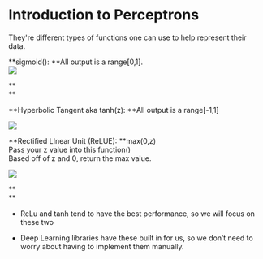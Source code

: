 # Introduction to Perceptrons

They're different types of functions one can use to help represent their data.

**sigmoid\(\): **All output is a range\[0,1\].  
![](https://lh5.googleusercontent.com/qu0hRWOsK4Ni2edDUI9hA3H92qTMgM_jc9ljlRuTo-XYmRyXtkpbKOHuQwqGebF44u2793AHMSjkb6xnLscKgBT7_g4Xxy-Ix5hrA9e6wyg7cb-_D6mq2hyaalR1GtYoiFO6TmxB)

**    
**

**Hyperbolic Tangent aka tanh\(z\): **All output is a range\[-1,1\]

![](https://lh6.googleusercontent.com/yhy1MEvaHE5YXL3qxMc0d7jP2ifVjMd7y8zLRYw94S3SnzlfLip262p7C1JHgUXyGr37xNWd-2bMha4FZ9dblhai17MbtC6Ixcpz7gmPahL_5zc7_iFfjv4h8HtqRTjR_KxGqReK)

**Rectified LInear Unit \(ReLUE\): **max\(0,z\)  
Pass your z value into this function\(\)  
Based off of z and 0, return the max value.

![](https://lh6.googleusercontent.com/lE9vM2vtsg5AtKgOYfmjxd3iiQE45ePy4OrY57DOgymWEKN56I_w_TAiGAdpcU6PhCZlu5hnGcxOwHjJbgaZclmLBBJWqkGZEPMXixz-xX8QDJU0cxdqq74FdU7o-q_LW9azGSTK)

**    
**

* ReLu and tanh tend to have the best performance, so we will focus on these two

* Deep Learning libraries have these built in for us, so we don’t need to worry about having to implement them manually.



